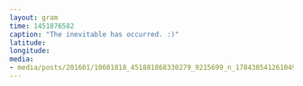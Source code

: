 ```yaml
---
layout: gram
time: 1451876582
caption: "The inevitable has occurred. :)"
latitude: 
longitude: 
media:
- media/posts/201601/10601818_451881868330279_9215699_n_17843854126104939.jpg
---
```

